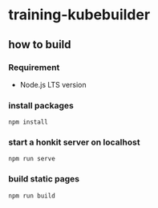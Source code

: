 # training-kubebuilder

## how to build

### Requirement
- Node.js LTS version

###  install packages
```
npm install
```

### start a honkit server on localhost
```console
npm run serve
```

### build static pages
```console
npm run build
```
